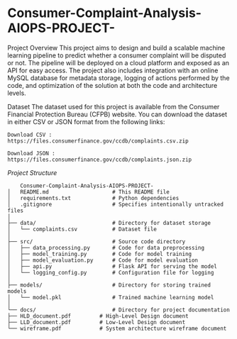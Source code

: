 ﻿# Consumer-Complaint-Analysis-AIOPS-PROJECT-

Project Overview
This project aims to design and build a scalable machine learning pipeline to predict whether a consumer complaint will be disputed or not. The pipeline will be deployed on a cloud platform and exposed as an API for easy access. The project also includes integration with an online MySQL database for metadata storage, logging of actions performed by the code, and optimization of the solution at both the code and architecture levels.

Dataset
The dataset used for this project is available from the Consumer Financial Protection Bureau (CFPB) website. You can download the dataset in either CSV or JSON format from the following links:

    Download CSV : https://files.consumerfinance.gov/ccdb/complaints.csv.zip

    Download JSON : https://files.consumerfinance.gov/ccdb/complaints.json.zip
*Project Structure*

        Consumer-Complaint-Analysis-AIOPS-PROJECT-
    │   README.md                    # This README file
    │   requirements.txt             # Python dependencies
    │   .gitignore                   # Specifies intentionally untracked files
    │
    ├── data/                        # Directory for dataset storage
    │   └── complaints.csv           # Dataset file
    │
    ├── src/                         # Source code directory
    │   ├── data_processing.py       # Code for data preprocessing
    │   ├── model_training.py        # Code for model training
    │   ├── model_evaluation.py      # Code for model evaluation
    │   ├── api.py                   # Flask API for serving the model
    │   └── logging_config.py        # Configuration file for logging
    │
    ├── models/                      # Directory for storing trained models
    │   └── model.pkl                # Trained machine learning model
    │
    └── docs/                        # Directory for project documentation
    ├── HLD_document.pdf         # High-Level Design document
    ├── LLD_document.pdf         # Low-Level Design document
    └── wireframe.pdf            # System architecture wireframe document

